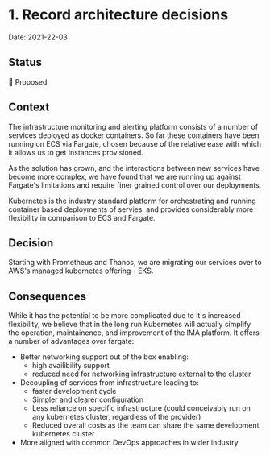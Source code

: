 # 1. Record architecture decisions

Date: 2021-22-03

## Status

🤔 Proposed

## Context

The infrastructure monitoring and alerting platform consists of a number of services deployed as docker containers. So far these containers have been running on ECS via Fargate, chosen because of the relative ease with which it allows us to get instances provisioned. 

As the solution has grown, and the interactions between new services have become more complex, we have found that we are running up against Fargate's limitations and require finer grained control over our deployments. 

Kubernetes is the industry standard platform for orchestrating and running container based deployments of servies, and provides considerably more flexibility in comparison to ECS and Fargate.

 
## Decision

Starting with Prometheus and Thanos, we are migrating our services over to AWS's managed kubernetes offering - EKS.

## Consequences

While it has the potential to be more complicated due to it's increased flexibility, we believe that in the long run Kubernetes will actually simplify the operation, maintainence, and improvement of the IMA platform. It offers a number of advantages over fargate:

- Better networking support out of the box enabling:
  - high availibility support
  - reduced need for networking infrastructure external to the cluster
- Decoupling of services from infrastructure leading to:
  - faster development cycle
  - Simpler and clearer configuration
  - Less reliance on specific infrastructure (could conceivably run on any kubernetes cluster, regardless of the provider)
  - Reduced overall costs as the team can share the same development kubernetes cluster 
- More aligned with common DevOps approaches in wider industry
